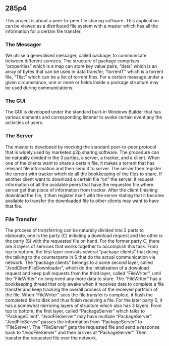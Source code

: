 ## 285p4
This project is about a peer-to-peer file sharing software. This application can be viewed as a distributed file system with a master which has all the information for a certain file transfer.
### The Messager
We utilise a generalised messager, called package, to communicate between different services. The structure of package comprises “properities” which is a map can store key value pairs, “data” which is an array of bytes that can be used in data transfer, “torrentT” which is a torrent file, “Tlist” which can be a list of torrent files. For a certain message under a given circumstance, one or more or fields inside a package structure may be used during communications.
### The GUI
The GUI is developed under the standard built-in Windows Builder that has various elements and corresponding listener to evoke certain event any the activities of users.
### The Server
The master is developed by mocking the standard peer-to-peer protocol that is widely used by marketed p2p sharing software. The procedure can be naturally divided in the 3 parties, a server, a tracker, and a client. When one of the clients want to share a certain file, it makes a torrent that has relevant file information and then send it to server. The server then register the torrent with tracker which do all the bookkeeping of the files to share. If another client want to download a certain file “on” the server, it request information of all the available peers that have the requested file where server get that piece of information from tracker. After the client finishing download the file, it then register itself with the server stating that it become available to transfer the downloaded file to other clients may want to have that file.
### File Transfer
The process of transferring can be naturally divided into 2 parts to elaborate, one is the party (C) initiating a download request and the other is the party (S) with the requested file on hand. For the former party C, there are 3 layers of services that works together to accomplish this task. From top to bottom, the first layer consists several “package clients” that doing the talking to the counterparts in S that do the actual communication via network. The “package clients” belongs to a same second layer, called “JvodClientFileDownloader”, which do the initialisation of a download request and keep pull requests from the third layer, called “FileWriter”, until the “FileWriter” no long need any more data to store. The “FileWriter” has a bookkeeping thread that only awake when it receives data to complete a file transfer and keep tracking the overall process of  the received partition of the file. When “FileWriter” sees the file transfer is complete, it flush the completed file to disk and thus finish receiving a file. For the later party S, it has a somewhat mirroring layers of structure which also has 3 layers. From top to bottom, the first layer, called “PackageServer” which talks to “PackageClient”. “JvodFileServer” may have multiple “PackageServer”. “JvodFileServer” passes the information from “PackageServer” to “FileServer”. The “FileServer” gets the requested file and send a response back to “JvodFileServer” and then arrives at “PackageServer”. Then, transfer the requested file over the network.
